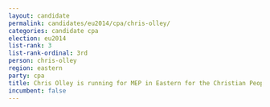 ```yaml
---
layout: candidate
permalink: candidates/eu2014/cpa/chris-olley/
categories: candidate cpa
election: eu2014
list-rank: 3
list-rank-ordinal: 3rd
person: chris-olley
region: eastern
party: cpa
title: Chris Olley is running for MEP in Eastern for the Christian Peoples Alliance
incumbent: false
---
```

